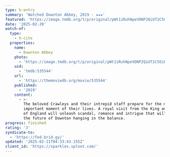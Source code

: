 ```yaml
---
type: h-entry
summary: 'Watched Downton Abbey, 2019 - ★★★'
featured: 'https://image.tmdb.org/t/p/original/pWt1iRuhNpeVDNP2QiUT2C5OiBt.jpg'
date: '2025-02-20'
watch-of:
  type:
    - h-cite
  properties:
    name:
      - Downton Abbey
    photo:
      - 'https://image.tmdb.org/t/p/original/pWt1iRuhNpeVDNP2QiUT2C5OiBt.jpg'
    uid:
      - 'tmdb:535544'
    url:
      - 'https://themoviedb.org/movie/535544'
    published:
      - '2019'
    content:
      - >-
        The beloved Crawleys and their intrepid staff prepare for the most
        important moment of their lives. A royal visit from the King and Queen
        of England will unleash scandal, romance and intrigue that will leave
        the future of Downton hanging in the balance.
progress: finished
rating: '3'
syndicate-to:
  - 'https://fed.brid.gy/'
updated: '2025-02-21T04:33:43.155Z'
client_id: 'https://sparkles.sploot.com/'
---
```


